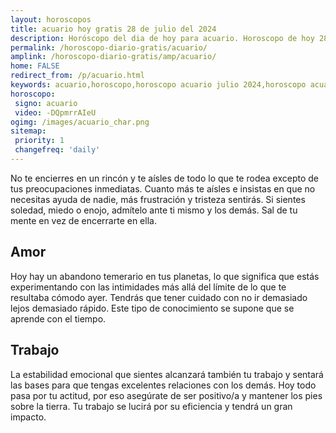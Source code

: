 ```yaml
---
layout: horoscopos
title: acuario hoy gratis 28 de julio del 2024 
description: Horóscopo del dia de hoy para acuario. Horoscopo de hoy 28 de julio del 2024. Las predicciones de amor, trabajo, vida personal gratis.
permalink: /horoscopo-diario-gratis/acuario/
amplink: /horoscopo-diario-gratis/amp/acuario/
home: FALSE
redirect_from: /p/acuario.html
keywords: acuario,horoscopo,horoscopo acuario julio 2024,horoscopo acuario hoy,tarot acuario julio 2024,horoscopo acuario,tarot acuario hoy,horoscopo de hoy,horoscopo diario,tarot del amor,horoscopo de hoy acuario,horoscopo diario del tarot, Horoscopo de hoy acuario 28 de julio del 2024,horóscopo del día,signos zodiacales 2024, el horoscopo de hoy
horoscopo:
 signo: acuario
 video: -DQpmrrAIeU
ogimg: /images/acuario_char.png
sitemap:
 priority: 1
 changefreq: 'daily'
---
```



No te encierres en un rincón y te aísles de todo lo que te rodea excepto de tus preocupaciones inmediatas. Cuanto más te aísles e insistas en que no necesitas ayuda de nadie, más frustración y tristeza sentirás. Si sientes soledad, miedo o enojo, admítelo ante ti mismo y los demás. Sal de tu mente en vez de encerrarte en ella.

## Amor

Hoy hay un abandono temerario en tus planetas, lo que significa que estás experimentando con las intimidades más allá del límite de lo que te resultaba cómodo ayer. Tendrás que tener cuidado con no ir demasiado lejos demasiado rápido. Este tipo de conocimiento se supone que se aprende con el tiempo.

## Trabajo

La estabilidad emocional que sientes alcanzará también tu trabajo y sentará las bases para que tengas excelentes relaciones con los demás. Hoy todo pasa por tu actitud, por eso asegúrate de ser positivo/a y mantener los pies sobre la tierra. Tu trabajo se lucirá por su eficiencia y tendrá un gran impacto.